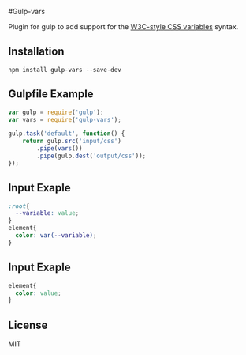 #Gulp-vars

Plugin for gulp to add support for the [W3C-style CSS variables](http://www.w3.org/TR/css-variables/) syntax.

## Installation
```
npm install gulp-vars --save-dev
```

## Gulpfile Example

```js
var gulp = require('gulp');
var vars = require('gulp-vars');

gulp.task('default', function() {
    return gulp.src('input/css')
        .pipe(vars())
        .pipe(gulp.dest('output/css'));
});
```

## Input Exaple

```css
:root{
  --variable: value;
}
element{
  color: var(--variable);
}
```

## Input Exaple

```css
element{
  color: value;
}
```

## License

MIT